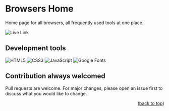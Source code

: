 # Browsers Home

Home page for all browsers, all frequently used tools at one place.


![Live Link](https://img.shields.io/badge/live_link-056789?style=for-the-badge&logo=&logoColor=white)

<a name="readme-top"></a>

## Development tools

![HTML5](https://img.shields.io/badge/html5-%23E34F26.svg?style=for-the-badge&logo=html5&logoColor=white)
![CSS3](https://img.shields.io/badge/css3-%231572B6.svg?style=for-the-badge&logo=css3&logoColor=white)
![JavaScript](https://img.shields.io/badge/javascript-%23323330.svg?style=for-the-badge&logo=javascript&logoColor=%23F7DF1E)
![Google Fonts](https://img.shields.io/badge/google_fonts-4285F4?style=for-the-badge&logo=google&logoColor=white)

## Contribution always welcomed

Pull requests are welcome. For major changes, please open an issue first to discuss what you would like to change.

<p align="right">(<a href="#readme-top">back to top</a>)</p>

